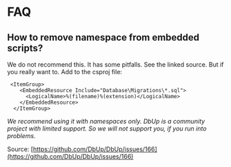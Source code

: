 # FAQ

## How to remove namespace from embedded scripts?

We do not recommend this. It has some pitfalls. See the linked source. But if you really want to. Add to the csproj file:

```
 <ItemGroup>
    <EmbeddedResource Include="Database\Migrations\*.sql">
      <LogicalName>%(filename)%(extension)</LogicalName>
    </EmbeddedResource>
  </ItemGroup>
```

_We recommend using it with namespaces only. DbUp is a community project with limited support. So we will not support you, if you run into problems._

Source: [https://github.com/DbUp/DbUp/issues/166](https://github.com/DbUp/DbUp/issues/166)
